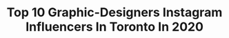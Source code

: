 ---
title: Top 10 Graphic-Designers Instagram Influencers In Toronto In 2020
description: >-
  Find top graphic-designers Instagram influencers in Toronto in 2020. Most popular hashtags: #artist #toronto #visualambassadors #ig.
platform: Instagram
profiles:
  - username: "s.z.a.theory"
    fullname: >-
      Szabi
    location: "Canada"
    followers: 8892
    engagement: 1934
    commentsToLikes: 0.061198
    avatar: "https://scontent-atl3-1.cdninstagram.com/v/t51.2885-19/s320x320/87751768_709867132883163_8859535835268120576_n.jpg?_nc_ht=scontent-atl3-1.cdninstagram.com&_nc_ohc=r3DOOg_rx5cAX9jfV78&oh=9e8a0e2c4328fa8ee67bb2cb3fa0918a&oe=5EBABBA9"
    verified: false
    hashtags: "#nightphotography, #ourmoodydays, #theimaged, #reflectiongram"
  - username: "hey_eh_joe"
    fullname: >-
      Joe Cantin
    location: "Canada"
    followers: 12363
    engagement: 762
    commentsToLikes: 0.042222
    avatar: "https://scontent-lhr8-1.cdninstagram.com/v/t51.2885-19/s320x320/69316853_437136197148189_3924991503088222208_n.jpg?_nc_ht=scontent-lhr8-1.cdninstagram.com&_nc_ohc=cUFnFjW4xAEAX_QQVwy&oh=4d9f168b01f3d1f98fcb109be1d1fa55&oe=5EB4510F"
    verified: false
    hashtags: "#snowmobile, #artofvisuals, #twgrammers, #musicphotography"
  - username: "annecarly.mm"
    fullname: >-
      Anne
    location: "Canada"
    followers: 131564
    engagement: 876
    commentsToLikes: 0.014956
    avatar: "https://scontent-lht6-1.cdninstagram.com/v/t51.2885-19/s320x320/50831249_1064943330372679_8669687685100601344_n.jpg?_nc_ht=scontent-lht6-1.cdninstagram.com&_nc_ohc=lH0XcgmSz-IAX_CWtqS&oh=b977fd870a77b2db55acda20c71e91ef&oe=5EB8ABD6"
    verified: false
    hashtags: "#vulnerability, #therapy, #emotionalneeds, #randomtalkingvideo"
  - username: "chris_vq"
    fullname: >-
      Christopher James
    location: "Canada"
    followers: 53576
    engagement: 114
    commentsToLikes: 0.038113
    avatar: "https://scontent-ams4-1.cdninstagram.com/v/t51.2885-19/s320x320/92733601_213090496779392_5285501743617015808_n.jpg?_nc_ht=scontent-ams4-1.cdninstagram.com&_nc_ohc=1o31sjghlPwAX_TT58e&oh=17faa7d2e777008cadf124fc6624f605&oe=5EB776D0"
    verified: false
    hashtags: "#subaru, #rayswheels, #dankmemes, #bagged"
  - username: "_skalsi"
    fullname: >-
      
    location: "Canada"
    followers: 2664
    engagement: 1877
    commentsToLikes: 0.071709
    avatar: "https://scontent-ams4-1.cdninstagram.com/v/t51.2885-19/s320x320/89285345_202266344460523_6523113762713501696_n.jpg?_nc_ht=scontent-ams4-1.cdninstagram.com&_nc_ohc=PYgnauvhsMkAX8Nqsvc&oh=d6477567b49b76d7a06798cd9f0deaab&oe=5EBC184A"
    verified: false
    hashtags: "#artistsoninstagram, #nikeshoes, #torontoart, #screenprint"
  - username: "jonmctavish"
    fullname: >-
      JON McTAVISH
    location: "Canada"
    followers: 5894
    engagement: 649
    commentsToLikes: 0.055013
    avatar: "https://scontent-ams4-1.cdninstagram.com/v/t51.2885-19/s320x320/30604623_1314550881979599_1659364948431601664_n.jpg?_nc_ht=scontent-ams4-1.cdninstagram.com&_nc_ohc=eNOMvF0DiHoAX95GVew&oh=c0de9c092d32dfc442613634bc37d913&oe=5EB2BA9C"
    verified: false
    hashtags: "#haliburtonlife, #kennisislake, #spacemob, #xray"
  - username: "alexunderhess.design"
    fullname: >-
      UX/UI/MOTION DESIGN SECRETS
    location: "Canada"
    followers: 64497
    engagement: 425
    commentsToLikes: 0.065872
    avatar: "https://scontent-lhr8-1.cdninstagram.com/v/t51.2885-19/s320x320/89821454_4272553576107300_7718267135281070080_n.jpg?_nc_ht=scontent-lhr8-1.cdninstagram.com&_nc_ohc=BobayuxXmIwAX-wcZPF&oh=2960e7a007ab9702441411c0cca1be84&oe=5EBB9B93"
    verified: false
    hashtags: "#eyeexercise, #designtips, #uidesignpatterns, #vision"
  - username: "shaogao_en"
    fullname: >-
      Shaogao_En
    location: "Canada"
    followers: 17038
    engagement: 2951
    commentsToLikes: 0.019104
    avatar: "https://scontent-ams4-1.cdninstagram.com/v/t51.2885-19/s150x150/59106380_437872283706607_1063694512515186688_n.jpg?_nc_ht=scontent-ams4-1.cdninstagram.com&_nc_ohc=2hub2Rze7oYAX-O3TZz&oh=93f4fbdd9cb3697bedb5f629abbc706a&oe=5EA782B4"
    verified: false
    hashtags: "#frenchfrylover, #comics, #funny, #9gag"
  - username: "jerquartz"
    fullname: >-
      Jerry Quartz ⛓
    location: "Canada"
    followers: 23087
    engagement: 336
    commentsToLikes: 0.012765
    avatar: "https://scontent-lga3-1.cdninstagram.com/v/t51.2885-19/s320x320/91093424_352474499021090_602839294679187456_n.jpg?_nc_ht=scontent-lga3-1.cdninstagram.com&_nc_ohc=WyzoXyKkSuMAX9UUZuZ&oh=db51e5688fa5a6a4f75c67b77397db06&oe=5EB2A3C5"
    verified: false
    hashtags: "#expofilm, #createexplore, #creativeresolution, #rose"
  - username: "thehilaryann"
    fullname: >-
      Hilary
    location: "Canada"
    followers: 23007
    engagement: 434
    commentsToLikes: 0.038313
    avatar: "https://scontent-atl3-1.cdninstagram.com/v/t51.2885-19/s320x320/91207549_206542164117445_5610879807307907072_n.jpg?_nc_ht=scontent-atl3-1.cdninstagram.com&_nc_ohc=MoErjcrL4LcAX9npLfV&oh=bf409c951b412db7baa9a1497c769d61&oe=5EB930E0"
    verified: false
    hashtags: "#tbt, #innerstrength"
---